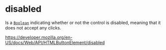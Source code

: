 disabled
========

Is a [`Boolean`](https://developer.mozilla.org/en-US/docs/Web/JavaScript/Reference/Global_Objects/Boolean) indicating whether or not the control is disabled, meaning that it does not accept any clicks.

<a href="https://developer.mozilla.org/en-US/docs/Web/API/HTMLButtonElement/disabled" class="_attribution-link">https://developer.mozilla.org/en-US/docs/Web/API/HTMLButtonElement/disabled</a>
